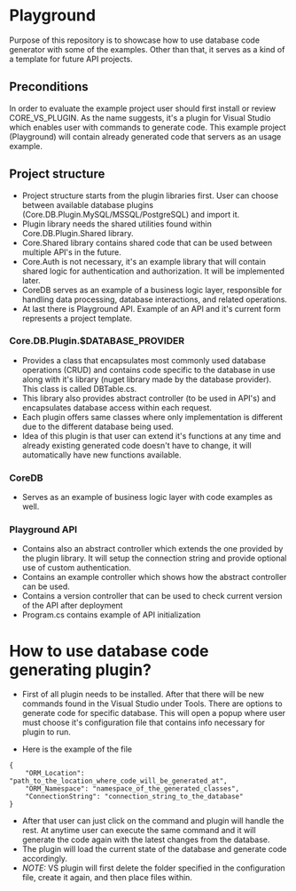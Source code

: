 # Playground
Purpose of this repository is to showcase how to use database code generator with some of the examples. Other than that, it serves as a kind of a template for future API projects.

## Preconditions
In order to evaluate the example project user should first install or review CORE_VS_PLUGIN. As the name suggests, it's a plugin for Visual Studio which enables user with commands to generate code.
This example project (Playground) will contain already generated code that servers as an usage example.

## Project structure
- Project structure starts from the plugin libraries first. User can choose between available database plugins (Core.DB.Plugin.MySQL/MSSQL/PostgreSQL) and import it.
- Plugin library needs the shared utilities found within Core.DB.Plugin.Shared library.
- Core.Shared library contains shared code that can be used between multiple API's in the future.
- Core.Auth is not necessary, it's an example library that will contain shared logic for authentication and authorization. It will be implemented later.
- CoreDB serves as an example of a business logic layer, responsible for handling data processing, database interactions, and related operations.
- At last there is Playground API. Example of an API and it's current form represents a project template.

### Core.DB.Plugin.$DATABASE_PROVIDER
- Provides a class that encapsulates most commonly used database operations (CRUD) and contains code specific to the database in use along with it's library (nuget library made by the database provider). This class is called DBTable.cs.
- This library also provides abstract controller (to be used in API's) and encapsulates database access within each request.
- Each plugin offers same classes where only implementation is different due to the different database being used.
- Idea of this plugin is that user can extend it's functions at any time and already existing generated code doesn't have to change, it will automatically have new functions available.

### CoreDB
- Serves as an example of business logic layer with code examples as well.

### Playground API
- Contains also an abstract controller which extends the one provided by the plugin library. It will setup the connection string and provide optional use of custom authentication.
- Contains an example controller which shows how the abstract controller can be used.
- Contains a version controller that can be used to check current version of the API after deployment
- Program.cs contains example of API initialization

# How to use database code generating plugin?

- First of all plugin needs to be installed. After that there will be new commands found in the Visual Studio under Tools. There are options to generate code for specific database. This will open a popup where user must choose it's configuration file that contains info necessary for plugin to run.

- Here is the example of the file
```
{
	"ORM_Location": "path_to_the_location_where_code_will_be_generated_at",
	"ORM_Namespace": "namespace_of_the_generated_classes",
	"ConnectionString": "connection_string_to_the_database"
}
```
- After that user can just click on the command and plugin will handle the rest. At anytime user can execute the same command and it will generate the code again with the latest changes from the database.
- The plugin will load the current state of the database and generate code accordingly.
- *NOTE:* VS plugin will first delete the folder specified in the configuration file, create it again, and then place files within.